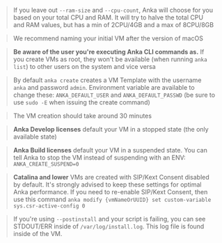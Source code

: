 > If you leave out `--ram-size` and `--cpu-count`, Anka will choose for you based on your total CPU and RAM. It will try to halve the total CPU and RAM values, but has a min of 2CPU/4GB and a max of 8CPU/8GB

> We recommend naming your initial VM after the version of macOS

> **Be aware of the user you're executing Anka CLI commands as.** If you create VMs as root, they won't be available (when running `anka list`) to other users on the system and vice versa

> By default `anka create` creates a VM Template with the username `anka` and password `admin`. Environment variable are available to change these: `ANKA_DEFAULT_USER` and `ANKA_DEFAULT_PASSWD` (be sure to use `sudo -E` when issuing the create command)

> The VM creation should take around 30 minutes

> **Anka Develop licenses** default your VM in a stopped state (the only available state)

> **Anka Build licenses** default your VM in a suspended state. You can tell Anka to stop the VM instead of suspending with an ENV: `ANKA_CREATE_SUSPEND=0`

> **Catalina and lower** VMs are created with SIP/Kext Consent disabled by default. It's strongly advised to keep these settings for optimal Anka performance. If you need to re-enable SIP/Kext Consent, then use this command `anka modify {vmNameOrUUID} set custom-variable sys.csr-active-config 0`

> If you're using `--postinstall` and your script is failing, you can see STDOUT/ERR inside of `/var/log/install.log`. This log file is found inside of the VM.